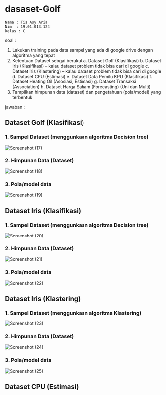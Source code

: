 # dasaset-Golf
```
Nama : Tis Asy Aria 
Nim  : 19.01.013.124
kelas : C
```

soal :
1) Lakukan training pada data sampel yang ada di google drive dengan          algoritma yang tepat
2) Ketentuan Dataset sebgai berukut
a. Dataset Golf (Klasifikasi)
b. Dataset Iris (Klasifikasi) – kalau dataset problem tidak bisa cari di google
c. Dataset Iris (Klastering) – kalau dataset problem tidak bisa cari di google
d. Dataset CPU (Estimasi)
e. Dataset Data Pemilu KPU (Klasifikasi)
f. Dataset Heating Oil (Asosiasi, Estimasi)
g. Dataset Transaksi (Association)
h. Dataset Harga Saham (Forecasting) (Uni dan Multi)
3) Tampilkan himpunan data (dataset) dan pengetahuan (pola/model) yang terbentuk

jawaban :

## Dataset Golf (Klasifikasi)
### 1. Sampel Dataset (menggunkaan algoritma Decision tree)
![Screenshot (17)](https://user-images.githubusercontent.com/105357243/197694740-856ab08b-7540-467b-bef1-7d87a8d31d68.png)
### 2. Himpunan Data (Dataset)
![Screenshot (18)](https://user-images.githubusercontent.com/105357243/197694852-9fe61ac5-c7c0-4ff9-8dcb-2c3242360493.png)
### 3. Pola/model data
![Screenshot (19)](https://user-images.githubusercontent.com/105357243/197694962-5c8e422c-a47c-4499-9088-08c3e0ee5dcb.png)

## Dataset Iris (Klasifikasi)
### 1. Sampel Dataset (menggunkaan algoritma Decision tree)
![Screenshot (20)](https://user-images.githubusercontent.com/105357243/197696006-4ebe426b-9a80-432b-9d1a-cd2ff04048f2.png)
### 2. Himpunan Data (Dataset) 
![Screenshot (21)](https://user-images.githubusercontent.com/105357243/197696139-bcd38695-38b7-470f-b186-bdeb80d1d47f.png)
### 3. Pola/model data
![Screenshot (22)](https://user-images.githubusercontent.com/105357243/197696212-97b780f3-6193-446b-b16a-8640fde30118.png)

## Dataset Iris (Klastering)
### 1. Sampel Dataset (menggunkaan algoritma Klastering)
![Screenshot (23)](https://user-images.githubusercontent.com/105357243/197697010-e878e09e-32fb-4696-8eb0-1269e1a1779c.png)
### 2. Himpunan Data (Dataset)
![Screenshot (24)](https://user-images.githubusercontent.com/105357243/197697271-9c276a36-7382-457a-936b-2091e31a9308.png)
### 3. Pola/model data
![Screenshot (25)](https://user-images.githubusercontent.com/105357243/197698013-ae87a788-f2fb-4986-a665-898aff560cc3.png)

## Dataset CPU (Estimasi)
### 

